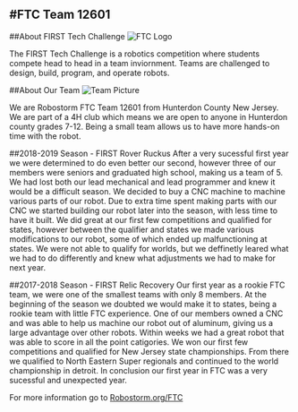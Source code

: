 #FTC Team 12601
---
##About FIRST Tech Challenge
![FTC Logo](\img\FTC-Logo.jpg)

The FIRST Tech Challenge is a robotics competition where students compete head to head in a team inviornment.  Teams are challenged to design, build, program, and operate robots.

##About Our Team
![Team Picture](\img\Team-Picture_2019-2020.jpg)

We are Robostorm FTC Team 12601 from Hunterdon County New Jersey.  We are part of a 4H club which means we are open to anyone in Hunterdon county grades 7-12.  Being a small team allows us to have more hands-on time with the robot.

##2018-2019 Season - FIRST Rover Ruckus
After a very sucessful first year we were determined to do even better our second, however three of our members were seniors and graduated high school, making us a team of 5.  We had lost both our lead mechanical and lead programmer and knew it would be a difficult season.  We decided to buy a CNC machine to machine various parts of our robot.  Due to extra time spent making parts with our CNC we started building our robot later into the season, with less time to have it built.  We did great at our first few competitions and qualified for states, however between the qualifier and states we made various modifications to our robot, some of which ended up malfunctioning at states.  We were not able to qualify for worlds, but we deffinetly leared what we had to do differently and knew what adjustments we had to make for next year.

##2017-2018 Season - FIRST Relic Recovery
Our first year as a rookie FTC team, we were one of the smallest teams with only 8 members.  At the beginning of the season we doubted we would make it to states, being a rookie team with little FTC experience.  One of our members owned a CNC and was able to help us machine our robot out of aluminum, giving us a large advantage over other robots.  Within weeks we had a great robot that was able to score in all the point catigories.  We won our first few competitions and qualified for New Jersey state championships.  From there we qualified to North Eastern Super regionals and continued to the world championship in detroit.  In conclusion our first year in FTC was a very sucessful and unexpected year.

For more information go to [Robostorm.org/FTC](https://robostorm.org/ftc/)
